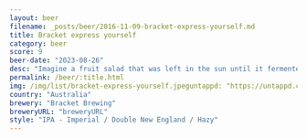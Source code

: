 ```yaml
---
layout: beer
filename: _posts/beer/2016-11-09-bracket-express-yourself.md
title: Bracket express yourself
category: beer
score: 9
beer-date: "2023-08-26"
desc: "Imagine a fruit salad that was left in the sun until it fermented"
permalink: /beer/:title.html
img: /img/list/bracket-express-yourself.jpeguntappd: "https://untappd.com/b/bracket-brewing-express-yourself/5301804"
country: "Australia"
brewery: "Bracket Brewing"
breweryURL: "breweryURL"
style: "IPA - Imperial / Double New England / Hazy"
---
```

